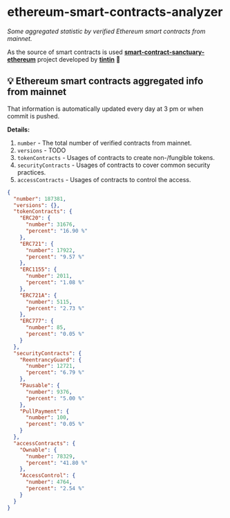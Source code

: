# ethereum-smart-contracts-analyzer

*Some aggregated statistic by verified Ethereum smart contracts from mainnet.*

As the source of smart contracts is used **[smart-contract-sanctuary-ethereum](https://github.com/tintinweb/smart-contract-sanctuary-ethereum)** project developed by **[tintin](https://github.com/tintinweb)** 👏

## 💡 Ethereum smart contracts aggregated info from mainnet

That information is automatically updated every day at 3 pm or when commit is pushed.

**Details:**

1. `number` - The total number of verified contracts from mainnet.
2. `versions` - TODO
3. `tokenContracts` - Usages of contracts to create non-/fungible tokens.
4. `securityContracts` - Usages of contracts to cover common security practices. 
5. `accessContracts` - Usages of contracts to control the access.

```json
{
  "number": 187381,
  "versions": {},
  "tokenContracts": {
    "ERC20": {
      "number": 31676,
      "percent": "16.90 %"
    },
    "ERC721": {
      "number": 17922,
      "percent": "9.57 %"
    },
    "ERC1155": {
      "number": 2011,
      "percent": "1.08 %"
    },
    "ERC721A": {
      "number": 5115,
      "percent": "2.73 %"
    },
    "ERC777": {
      "number": 85,
      "percent": "0.05 %"
    }
  },
  "securityContracts": {
    "ReentrancyGuard": {
      "number": 12721,
      "percent": "6.79 %"
    },
    "Pausable": {
      "number": 9376,
      "percent": "5.00 %"
    },
    "PullPayment": {
      "number": 100,
      "percent": "0.05 %"
    }
  },
  "accessContracts": {
    "Ownable": {
      "number": 78329,
      "percent": "41.80 %"
    },
    "AccessControl": {
      "number": 4764,
      "percent": "2.54 %"
    }
  }
}
```
